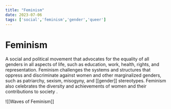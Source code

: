 ```yaml
---
title: "Feminism"
date: 2023-07-06
tags: ['social','feminism','gender','queer']
---
```

# Feminism

A social and political movement that advocates for the equality of all genders in all aspects of life, such as education, work, health, rights, and representation. Feminism challenges the systems and structures that oppress and discriminate against women and other marginalized genders, such as patriarchy, sexism, misogyny, and [[gender]] stereotypes. Feminism also celebrates the diversity and achievements of women and their contributions to society .

![[Waves of Feminism]]

